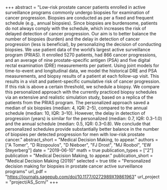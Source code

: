 +++
abstract = "Low-risk prostate cancer patients enrolled in active surveillance programs commonly undergo biopsies for examination of cancer progression. Biopsies are conducted as per a fixed and frequent schedule (e.g., annual biopsies). Since biopsies are burdensome, patients do not always comply with the schedule, which increases the risk of delayed detection of cancer progression. Our aim is to better balance the number of biopsies (burden) and the delay in detection of cancer progression (less is beneficial), by personalizing the decision of conducting biopsies. We use patient data of the world’s largest active surveillance program (PRIAS). It enrolled 5270 patients, had 866 cancer progressions, and an average of nine prostate-specific antigen (PSA) and five digital rectal examination (DRE) measurements per patient. Using joint models for time-to-event and longitudinal data, we model the historical DRE and PSA measurements, and biopsy results of a patient at each follow-up visit. This results in a visit and patient-specific cumulative risk of cancer progression. If this risk is above a certain threshold, we schedule a biopsy. We compare this personalized approach with the currently practiced biopsy schedules via an extensive and realistic simulation study, based on a replica of the patients from the PRIAS program. The personalized approach saved a median of six biopsies (median: 4, IQR: 2–5), compared to the annual schedule (median: 10, IQR: 3–10). However, the delay in detection of progression (years) is similar for the personalized (median: 0.7, IQR: 0.3–1.0) and the annual schedule (median: 0.5, IQR: 0.3–0.8). We conclude that personalized schedules provide substantially better balance in the number of biopsies per detected progression for men with low-risk prostate cancer."
abstract_short = "Medical Decision Making, to appear."
authors = ["A Tomer", "D Rizopoulos", "D Nieboer", "FJ Drost", "MJ Roobol", "EW Steyerberg"]
date = "2019-06-10"
math = true
publication_types = ["2"]
publication = "Medical Decision Making, to appear."
publication_short = "Medical Decision Making (2019)"
selected = true
title = "Personalized decision making for biopsies in prostate cancer active surveillance programs"
url_pdf = "https://journals.sagepub.com/doi/10.1177/0272989X19861963"
url_project = "project/AS_Scrn/"
+++